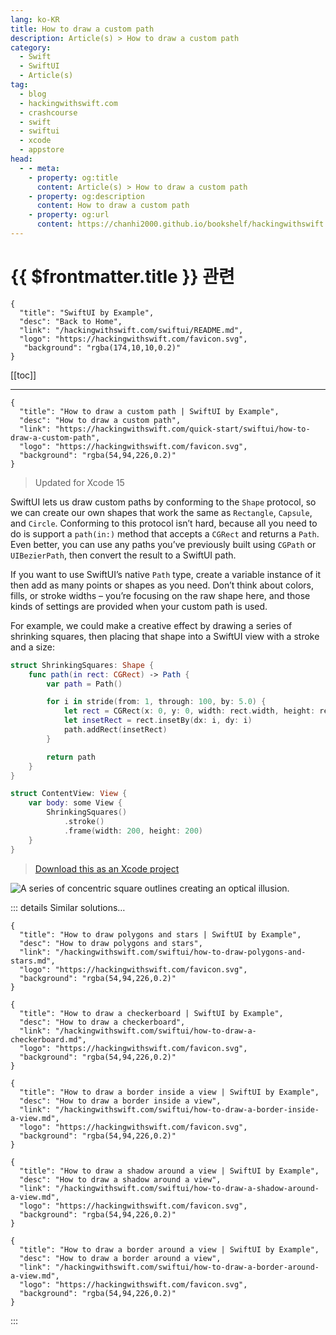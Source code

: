 ```yaml
---
lang: ko-KR
title: How to draw a custom path
description: Article(s) > How to draw a custom path
category:
  - Swift
  - SwiftUI
  - Article(s)
tag: 
  - blog
  - hackingwithswift.com
  - crashcourse
  - swift
  - swiftui
  - xcode
  - appstore
head:
  - - meta:
    - property: og:title
      content: Article(s) > How to draw a custom path
    - property: og:description
      content: How to draw a custom path
    - property: og:url
      content: https://chanhi2000.github.io/bookshelf/hackingwithswift.com/swiftui/how-to-draw-a-custom-path.html
---
```


# {{ $frontmatter.title }} 관련

```component VPCard
{
  "title": "SwiftUI by Example",
  "desc": "Back to Home",
  "link": "/hackingwithswift.com/swiftui/README.md",
  "logo": "https://hackingwithswift.com/favicon.svg",
   "background": "rgba(174,10,10,0.2)"
}
```

[[toc]]

---

```component VPCard
{
  "title": "How to draw a custom path | SwiftUI by Example",
  "desc": "How to draw a custom path",
  "link": "https://hackingwithswift.com/quick-start/swiftui/how-to-draw-a-custom-path",
  "logo": "https://hackingwithswift.com/favicon.svg",
  "background": "rgba(54,94,226,0.2)"
}
```

> Updated for Xcode 15

SwiftUI lets us draw custom paths by conforming to the `Shape` protocol, so we can create our own shapes that work the same as `Rectangle`, `Capsule`, and `Circle`. Conforming to this protocol isn’t hard, because all you need to do is support a `path(in:)` method that accepts a `CGRect` and returns a `Path`. Even better, you can use any paths you’ve previously built using `CGPath` or `UIBezierPath`, then convert the result to a SwiftUI path.

If you want to use SwiftUI’s native `Path` type, create a variable instance of it then add as many points or shapes as you need. Don’t think about colors, fills, or stroke widths – you’re focusing on the raw shape here, and those kinds of settings are provided when your custom path is used.

For example, we could make a creative effect by drawing a series of shrinking squares, then placing that shape into a SwiftUI view with a stroke and a size:

```swift
struct ShrinkingSquares: Shape {
    func path(in rect: CGRect) -> Path {
        var path = Path()

        for i in stride(from: 1, through: 100, by: 5.0) {
            let rect = CGRect(x: 0, y: 0, width: rect.width, height: rect.height)
            let insetRect = rect.insetBy(dx: i, dy: i)
            path.addRect(insetRect)
        }

        return path
    }
}

struct ContentView: View {
    var body: some View {
        ShrinkingSquares()
            .stroke()
            .frame(width: 200, height: 200)
    }
}
```

> [<FontIcon icon="fas fa-file-zipper"/>Download this as an Xcode project](https://hackingwithswift.com/files/projects/swiftui/how-to-draw-a-custom-path-1.zip)

![A series of concentric square outlines creating an optical illusion.](https://hackingwithswift.com/img/books/quick-start/swiftui/how-to-draw-a-custom-path-1~dark@2x.png)

::: details Similar solutions…

```component VPCard
{
  "title": "How to draw polygons and stars | SwiftUI by Example",
  "desc": "How to draw polygons and stars",
  "link": "/hackingwithswift.com/swiftui/how-to-draw-polygons-and-stars.md",
  "logo": "https://hackingwithswift.com/favicon.svg",
  "background": "rgba(54,94,226,0.2)"
}
```

```component VPCard
{
  "title": "How to draw a checkerboard | SwiftUI by Example",
  "desc": "How to draw a checkerboard",
  "link": "/hackingwithswift.com/swiftui/how-to-draw-a-checkerboard.md",
  "logo": "https://hackingwithswift.com/favicon.svg",
  "background": "rgba(54,94,226,0.2)"
}
```

```component VPCard
{
  "title": "How to draw a border inside a view | SwiftUI by Example",
  "desc": "How to draw a border inside a view",
  "link": "/hackingwithswift.com/swiftui/how-to-draw-a-border-inside-a-view.md",
  "logo": "https://hackingwithswift.com/favicon.svg",
  "background": "rgba(54,94,226,0.2)"
}
```

```component VPCard
{
  "title": "How to draw a shadow around a view | SwiftUI by Example",
  "desc": "How to draw a shadow around a view",
  "link": "/hackingwithswift.com/swiftui/how-to-draw-a-shadow-around-a-view.md",
  "logo": "https://hackingwithswift.com/favicon.svg",
  "background": "rgba(54,94,226,0.2)"
}
```

```component VPCard
{
  "title": "How to draw a border around a view | SwiftUI by Example",
  "desc": "How to draw a border around a view",
  "link": "/hackingwithswift.com/swiftui/how-to-draw-a-border-around-a-view.md",
  "logo": "https://hackingwithswift.com/favicon.svg",
  "background": "rgba(54,94,226,0.2)"
}
```

:::

